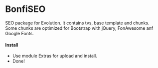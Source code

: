 # BonfiSEO
SEO package for Evolution. It contains tvs, base template and chunks. Some chunks are optimized for Bootstrap with jQuery, FonAwesome anf Google Fonts.

#### Install
* Use module Extras for upload and install.
* Done!